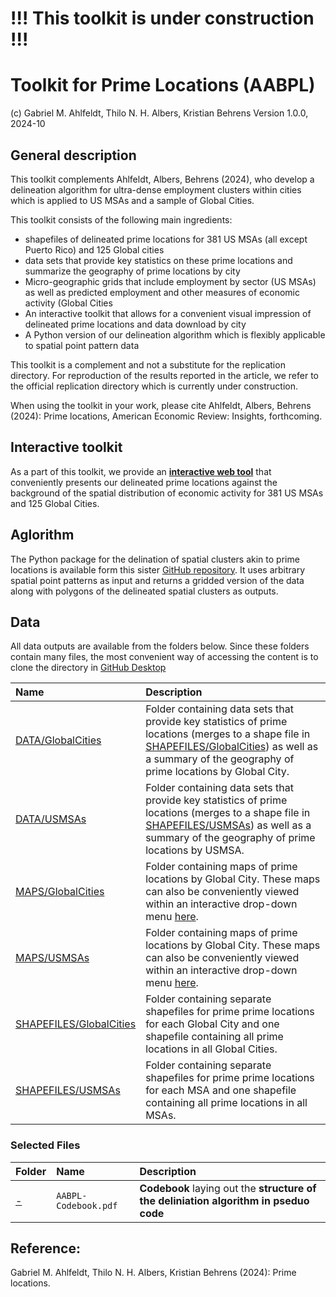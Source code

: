 # !!! This toolkit is under construction !!!

# Toolkit for Prime Locations (AABPL)
(c) Gabriel M. Ahlfeldt, Thilo N. H. Albers, Kristian Behrens
Version 1.0.0, 2024-10

## General description

This toolkit complements Ahlfeldt, Albers, Behrens (2024), who develop a delineation algorithm for ultra-dense employment clusters within cities which is applied to US MSAs and a sample of Global Cities. 

This toolkit consists of the following main ingredients:
- shapefiles of delineated prime locations for 381 US MSAs (all except Puerto Rico) and 125 Global cities
- data sets that provide key statistics on these prime locations and summarize the geography of prime locations by city
- Micro-geographic grids that include employment by sector (US MSAs) as well as predicted employment and other measures of economic activity (Global Cities
- An interactive toolkit that allows for a convenient visual impression of delineated prime locations and data download by city
- A Python version of our delineation algorithm which is flexibly applicable to spatial point pattern data

This toolkit is a complement and not a substitute for the replication directory. For reproduction of the results reported in the article, we refer to the official replication directory which is currently under construction.

When using the toolkit in your work, please cite Ahlfeldt, Albers, Behrens (2024): Prime locations, American Economic Review: Insights, forthcoming.

## Interactive toolkit

As a part of this toolkit, we provide an [**interactive web tool**](https://sites.google.com/view/ahlfeldt/toolkits-and-webtools/prime-locations) that conveniently presents our delineated prime locations against the background of the spatial distribution of economic activity for 381 US MSAs and 125 Global Cities.

## Aglorithm

The Python package for the delination of spatial clusters akin to prime locations is available form this sister [GitHub repository](https://github.com/Ahlfeldt/AABPL-toolkit-python). It uses arbitrary spatial point patterns as input and returns a gridded version of the data along with polygons of the delineated spatial clusters as outputs. 

## Data

All data outputs are available from the folders below. Since these folders contain many files, the most convenient way of accessing the content is to clone the directory in [GitHub Desktop](https://github.com/apps/desktop)

Name | Description |
|:---------------------------------------------|:-------------------------------------------------------------------------|
| [DATA/GlobalCities](https://github.com/Ahlfeldt/AABPL-toolkit/tree/main/DATA/GlobalCities) | Folder containing data sets that provide key statistics of prime locations (merges to a shape file in [SHAPEFILES/GlobalCities](https://github.com/Ahlfeldt/AABPL-toolkit/tree/main/SHAPEFILES/GlobalCities)) as well as a summary of the geography of prime locations by Global City. |
| [DATA/USMSAs](https://github.com/Ahlfeldt/AABPL-toolkit/tree/main/DATA/USMSAs) | Folder containing data sets that provide key statistics of prime locations (merges to a shape file in [SHAPEFILES/USMSAs](https://github.com/Ahlfeldt/AABPL-toolkit/tree/main/SHAPEFILES/USMSAs)) as well as a summary of the geography of prime locations by USMSA.|
| [MAPS/GlobalCities](https://github.com/Ahlfeldt/AABPL-toolkit/tree/main/SHAPEFILES/GlobalCities) | Folder containing maps of prime locations by Global City. These maps can also be conveniently viewed within an interactive drop-down menu [here](https://sites.google.com/view/ahlfeldt/toolkits-and-webtools/prime-locations/prime-locations-in-129-global-cities). |
| [MAPS/USMSAs](https://github.com/Ahlfeldt/AABPL-toolkit/tree/main/MAPS/USMSAs) | Folder containing maps of prime locations by Global City. These maps can also be conveniently viewed within an interactive drop-down menu [here](https://sites.google.com/view/ahlfeldt/toolkits-and-webtools/prime-locations/prime-locations-in-381-us-msas). |
| [SHAPEFILES/GlobalCities](https://github.com/Ahlfeldt/AABPL-toolkit/tree/main/SHAPEFILES/GlobalCities) | Folder containing separate shapefiles for prime prime locations for each Global City and one shapefile containing all prime locations in all Global Cities.  |
| [SHAPEFILES/USMSAs](https://github.com/Ahlfeldt/AABPL-toolkit/tree/main/SHAPEFILES/USMSAs) | Folder containing separate shapefiles for prime prime locations for each MSA and one shapefile containing all prime locations in all MSAs.  |

### Selected Files

Folder | Name  | Description |
|:-------------------|:-------------------------------------|:-------------------------------------------------------------------------|
| [-](https://github.com/Ahlfeldt/ABRSQOL-toolkit) | `AABPL-Codebook.pdf` | **Codebook** laying out the **structure of the deliniation algorithm in pseduo code** |


## Reference: 

Gabriel M. Ahlfeldt, Thilo N. H. Albers, Kristian Behrens (2024): Prime locations.
